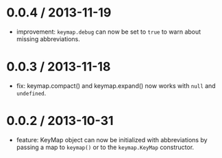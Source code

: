 0.0.4 / 2013-11-19
==================

* improvement: `keymap.debug` can now be set to `true` to warn about missing
    abbreviations.

0.0.3 / 2013-11-18
==================

* fix: keymap.compact() and keymap.expand() now works with `null` and
    `undefined`.


0.0.2 / 2013-10-31
==================

* feature: KeyMap object can now be initialized with abbreviations by passing
    a map to `keymap()` or to the `keymap.KeyMap` constructor.
